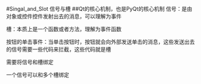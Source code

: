 #Singal_and_Slot 信号与槽
##Qt的核心机制，也是PyQt的核心机制
信号：是由对象或控件控件发射出去的消息，可以理解为事件

槽：本质上是一个函数或者方法，理解为事件函数

按钮的单击事件：当单击按钮时，按钮就会向外部发送单击的消息，这些发送出去的信号需要一些代码来拦截，这些代码就是槽

需要将信号和槽绑定

一个信号可以和多个槽绑定

